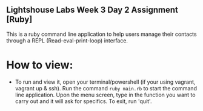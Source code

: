 ## Lightshouse Labs Week 3 Day 2 Assignment [Ruby]

This is a ruby command line application to help users manage their contacts through a REPL (Read-eval-print-loop) interface. 

# How to view:

- To run and view it, open your terminal/powershell (if your using vagrant, vagrant up & ssh). Run the command `ruby main.rb` to start the command line application. Upon the menu screen, type in the function you want to carry out and it will ask for specifics. To exit, run 'quit'.